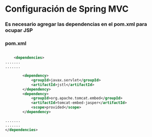 # Configuración de Spring MVC

### Es necesario agregar las dependencias en el pom.xml para ocupar JSP
### pom.xml
``` xml

	<dependencies>
.......
.......

		<dependency>
			<groupId>javax.servlet</groupId>
			<artifactId>jstl</artifactId>
		</dependency>
		<dependency>
			<groupId>org.apache.tomcat.embed</groupId>
			<artifactId>tomcat-embed-jasper</artifactId>
			<scope>provided</scope>
		</dependency> 

.......
.......
</dependencies>		
		
``` 